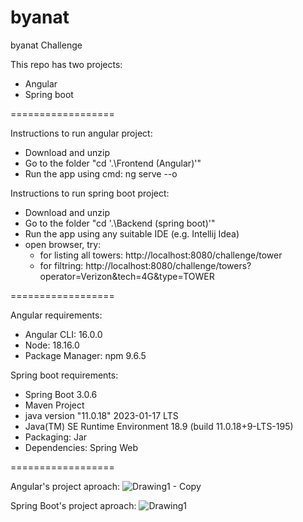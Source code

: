 # byanat 
byanat Challenge

This repo has two projects:
- Angular
- Spring boot

==================

Instructions to run angular project:
- Download and unzip
- Go to the folder "cd '.\Frontend (Angular)'"
- Run the app using cmd: ng serve --o

Instructions to run spring boot project:
- Download and unzip
- Go to the folder "cd '.\Backend (spring boot)'"
- Run the app using any suitable IDE (e.g. Intellij Idea)
- open browser, try:
    - for listing all towers: http://localhost:8080/challenge/tower
    - for filtring: http://localhost:8080/challenge/towers?operator=Verizon&tech=4G&type=TOWER

==================

Angular requirements:
- Angular CLI: 16.0.0
- Node: 18.16.0
- Package Manager: npm 9.6.5

Spring boot requirements:
- Spring Boot 3.0.6
- Maven Project
- java version "11.0.18" 2023-01-17 LTS
- Java(TM) SE Runtime Environment 18.9 (build 11.0.18+9-LTS-195)
- Packaging: Jar
- Dependencies: Spring Web

==================

Angular's project aproach:
![Drawing1 - Copy](https://github.com/Calm-Smile/byanat/assets/41920875/8dacbf0f-b7d3-4279-8798-50b5a03e17f3)


Spring Boot's project aproach:
![Drawing1](https://github.com/Calm-Smile/byanat/assets/41920875/6466397c-b995-4a6d-86d1-ebaeb81cafc4)

